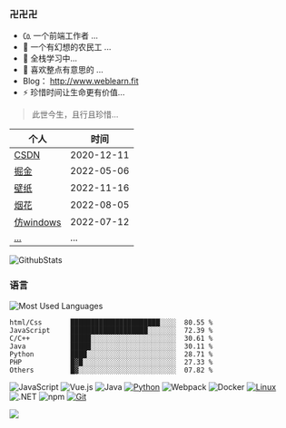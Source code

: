 ### 卍卍卍
- ㏇ 一个前端工作者 ...
- 💬 一个有幻想的农民工 ...
- 🌱 全栈学习中...
- 👯 喜欢整点有意思的 ...
- Blog： http://www.weblearn.fit
- ⚡ 珍惜时间让生命更有价值...

> 此世今生，且行且珍惜...


|个人|时间|
|---|---|
|[CSDN](https://blog.csdn.net/m0_53497173?spm=1000.2115.3001.5343)|2020-12-11|
|[掘金](https://juejin.cn/user/3417725714307400/posts)|2022-05-06|
|[壁纸](http://www.weblearn.fit/AAA/wallpaper/)|2022-11-16|
|[烟花](http://www.weblearn.fit/AAA/firework)|2022-08-05|
|[仿windows](http://www.weblearn.fit/AAA/Windows/)|2022-07-12|
|[...](http://www.weblearn.fit/show/)|...|

![GithubStats](https://github-readme-stats.vercel.app/api?username=laochen56&show_icons=true&theme=dark&count_private=true)

### 语言

![Most Used Languages](https://github-readme-stats.vercel.app/api/top-langs/?username=laochen56&theme=dark&layout=compact)

<!--START_SECTION:waka-->
```text
html/Css       ██████████████████████░░░░  80.55 % 
JavaScript     ███████████████████░░░░░░░  72.39 % 
C/C++          █████░░░░░░░░░░░░░░░░░░░░░  30.61 % 
Java           █████░░░░░░░░░░░░░░░░░░░░░  30.11 % 
Python         ████░░░░░░░░░░░░░░░░░░░░░░  28.71 % 
PHP            █▓█░░░░░░░░░░░░░░░░░░░░░░░  27.33 % 
Others         █▓░░░░░░░░░░░░░░░░░░░░░░░░  07.82 %
```
<!--END_SECTION:waka-->

![JavaScript](https://img.shields.io/badge/JavaScript-F7DF1E?style=flat-square&logo=JavaScript&logoColor=ffffff)
![Vue.js](https://img.shields.io/badge/-Vue.js-4FC08D?style=flat-square&logo=Vue.js&logoColor=ffffff)
![Java](https://img.shields.io/badge/-Java-007396?style=flat-square&logo=java&logoColor=ffffff)
[![Python](https://img.shields.io/badge/-Python-3776AB?style=flat-square&logo=python&logoColor=ffffff)](https://www.python.org/)
![Webpack](https://img.shields.io/badge/-Webpack-8DD6F9?style=flat-square&logo=webpack&logoColor=ffffff)
![Docker](https://img.shields.io/badge/Docker-2496ED?style=flat-square&logo=docker&logoColor=ffffff)
[![Linux](https://img.shields.io/badge/-Linux-333333?style=flat-square&logo=linux&logoColor=white)](https://www.linuxfoundation.org/)
![.NET](https://img.shields.io/badge/.NET-512BD4?style=flat-square&logo=C-Sharp&logoColor=ffffff)
![npm](https://img.shields.io/badge/-NPM-CB3837?style=flat-square&logo=npm&logoColor=white)
[![Git](https://img.shields.io/badge/-Git-f05032?style=flat-square&logo=git&logoColor=white)](https://git-scm.com/)

![](https://github-profile-trophy.vercel.app/?username=laochen56&theme=onedark)


